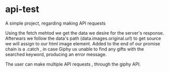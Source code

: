 # api-test

A simple project, regarding making API requests

Using the fetch mehtod we get the data we desire for the server's response. Afterwars we follow the data's path (data.images.original.url) to get source we will assign to our html image element. Added to the end of our promise chain is a .catch , in case Giphy us unable to find any gifts with the searched keyword, producing an error message.

The user can make multiple API requests , through the giphy API.
